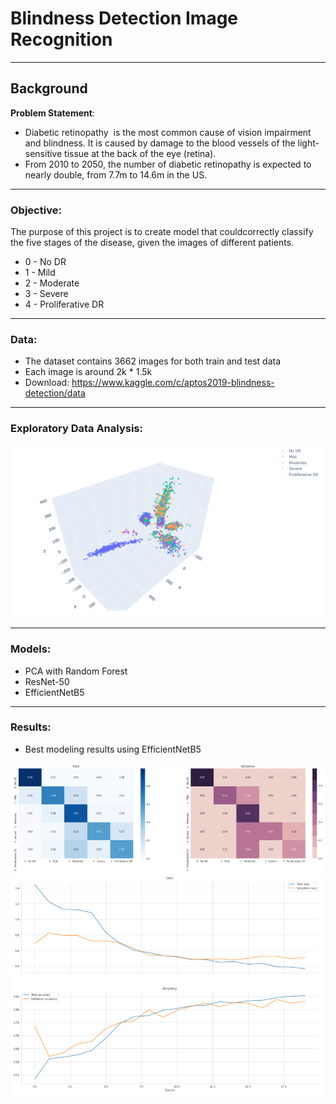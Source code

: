 # Blindness Detection Image Recognition

----
## Background

**Problem Statement**: 

- Diabetic retinopathy  is the most common cause of vision impairment and blindness. It is caused by damage to the blood vessels of the light-sensitive tissue at the back of the eye (retina). 
- From 2010 to 2050, the number of diabetic retinopathy is expected to nearly double, from 7.7m to 14.6m in the US.



----
### Objective:

The purpose of this project is to create model that couldcorrectly classify the five stages of the disease, given the images of different patients.
- 0 - No DR
- 1 - Mild
- 2 - Moderate
- 3 - Severe
- 4 - Proliferative DR

----
### Data:

- The dataset contains 3662 images for both train and test data
- Each image is around 2k * 1.5k 
- Download: https://www.kaggle.com/c/aptos2019-blindness-detection/data

----
### Exploratory Data Analysis:

<p align="center">
  <img src="https://github.com/yuling0330/Blindness_Detection_Image_Recognition/blob/master/presentation/pca.PNG" />
</p>

----
### Models:

- PCA with Random Forest
- ResNet-50
- EfficientNetB5

----
### Results:
- Best modeling results using EfficientNetB5
<p align="center">
  <img src="https://github.com/yuling0330/Blindness_Detection_Image_Recognition/blob/master/presentation/final_resutls.PNG" />
  <img src="https://github.com/yuling0330/Blindness_Detection_Image_Recognition/blob/master/presentation/final_results2.PNG" />
</p>
